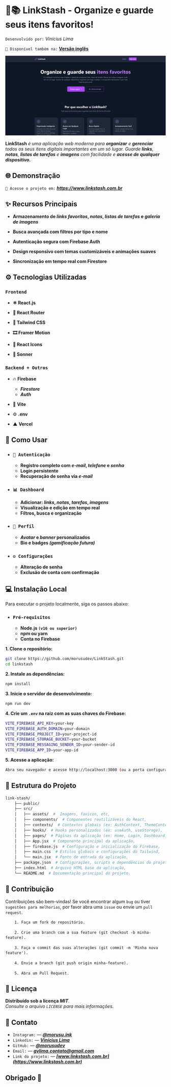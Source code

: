 
# 🔗📚 LinkStash - Organize e guarde seus itens favoritos!
`Desenvolvido por:` *Vinícius Lima*

`📄 Disponível também na:` **[Versão inglês](README.md)**

![Banner do LinkStash](./BannerLinkStash.png)

**LinkStash** *é uma aplicação web moderna para **organizar** e **gerenciar** todos os seus itens digitais importantes em um só lugar. Guarde **links**, **notas**, **listas de tarefas** e **imagens** com facilidade e **acesse de qualquer dispositivo.***


## **🌐 Demonstração**

`🔗 Acesse o projeto em:` ***https://www.linkstash.com.br***


## **✨ Recursos Principais**

- **Armazenamento de *links favoritos*, *notas*, *listas de tarefas* e *galeria de imagens***

- **Busca avançada com filtros por tipo e nome**
- **Autenticação segura com Firebase Auth**
- **Design responsivo com temas customizáveis e animações suaves**
- **Sincronização em tempo real com Firestore**

## **⚙️ Tecnologias Utilizadas**

### `Frontend`

- **⚛️ React.js** 

- **🧭 React Router** 

- **🎨 Tailwind CSS**

- **🎞️ Framer Motion**

- **🔔 React Icons**

- **🎯 Sonner**

### `Backend + Outros`
- 🔥 **Firebase** 

  - ***Firestore*** 
  - ***Auth*** 
  
- 📄 **Vite**

- ⚙️ **.env**

- ▲ **Vercel**


## **🚀 Como Usar**

- ### `🔐 Autenticação`
    - **Registro completo com *e-mail*, *telefone* e *senha***
    - **Login persistente**
    - **Recuperação de senha via *e-mail***

- ### `📊 Dashboard`
    - **Adicionar: *links*, *notas*, *tarefas*, *imagens***
    - **Visualização e edição em tempo real**
    - **Filtros, busca e organização** 

- ### `👤 Perfil`
    - ***Avatar* e *banner* personalizados**
    - **Bio e badges *(gamificação futura)*** 

- ### `⚙️ Configurações`
    - **Alteração de senha**  
    - **Exclusão de conta com confirmação** 

## 💻 Instalação Local
Para executar o projeto localmente, siga os passos abaixo:

- ### `Pré-requisitos`
    - **Node.js `(v16 ou superior)`**
    - **npm ou yarn**  
    - **Conta no Firebase**

**1. Clone o repositório:**

```bash
git clone https://github.com/morusudev/LinkStash.git
cd linkstash
```
**2. Instale as dependências:**

```bash
npm install
```
**3. Inicie o servidor de desenvolvimento:**

```bash
npm run dev
```

**4. Crie um `.env` na raiz com as suas chaves do Firebase:**

```bash
VITE_FIREBASE_API_KEY=your-key
VITE_FIREBASE_AUTH_DOMAIN=your-domain
VITE_FIREBASE_PROJECT_ID=your-project-id
VITE_FIREBASE_STORAGE_BUCKET=your-bucket
VITE_FIREBASE_MESSAGING_SENDER_ID=your-sender-id
VITE_FIREBASE_APP_ID=your-app-id
```
**5. Acesse a aplicação:**
```bash
Abra seu navegador e acesse http://localhost:3000 (ou a porta configurada).
```

## 📁 Estrutura do Projeto
```bash
link-stash/
    ├── public/
    ├── src/
    │   ├── assets/  #  Imagens, favicon, etc,
    │   ├── components/  # Componentes reutilizáveis do React,
    │   ├── contexts/  # Contextos globais (ex: AuthContext, ThemeContext),
    │   ├── hooks/  # Hooks personalizados (ex: useAuth, useStorage),
    │   ├── pages/  # Páginas da aplicação (ex: Home, Login, Dashboard),
    │   ├── App.jsx  # Componente principal da aplicação,
    │   ├── firebase.js  # Configuração e inicialização do Firebase,  
    │   ├── main.css  # Estilos globais e configurações do Tailwind,
    │   └── main.jsx  # Ponto de entrada da aplicação,              
    ├── package.json  # Configurações, scripts e dependências do projeto,
    ├── index.html  # Arquivo HTML base da aplicação,
    └── README.md  # Documentação principal do projeto.
```   

## 🤝 Contribuição

Contribuições são bem-vindas! Se você encontrar algum `bug` ou tiver `sugestões para melhorias`, por favor abra uma `issue` ou envie um `pull request`.

        1. Faça um fork do repositório.

        2. Crie uma branch com a sua feature (git checkout -b minha-feature).
        
        3. Faça o commit das suas alterações (git commit -m 'Minha nova feature').

        4. Envie a branch (git push origin minha-feature).

        5. Abra um Pull Request.

## 📄 Licença

**Distribuído sob a licença *MIT***.  
*Consulte o arquivo `LICENSE` para mais informações.*


## 📧 Contato

- `Instagram:` — ***[@morusu.ink](https://instagram.com/morusu.ink)***  
- `Linkedin:` — ***[Vinícius Lima](https://www.linkedin.com/in/vin%C3%ADcius-lima-738603284/)***  
- `GitHub:` — ***[@morusudev](https://github.com/morusudev)***
- `Email:` — ***gvlima.contato@gmail.com***
- `Link do projeto:` — ***[www.linkstash.com.br](https://www.linkstash.com.br)***

## Obrigado 🤍


